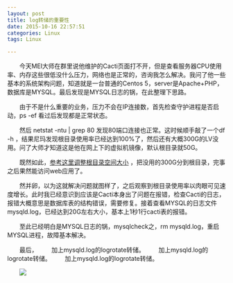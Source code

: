 ```yaml
---
layout: post
title: log转储的重要性
date: 2015-10-16 22:57:51
categories: Linux
tags: Linux

---
```


　　今天MEI大师在群里说他维护的Cacti页面打不开，但是查看服务器CPU使用率、内存这些很低没什么压力，网络也是正常的，咨询我怎么解决。我问了他一些基本的系统架构问题，知道就是一台普通的Centos 5，server是Apache+PHP，数据库是MYSQL。最后发现是MYSQL日志的锅，在此整理下思路。
<!--more -->

　　由于不是什么重要的业务，压力不会在IP连接数，首先检查守护进程是否启动，ps -ef 看过后发现都是正常状态。

　　然后 netstat -ntu \| grep 80 发现80端口连接也正常。这时候顺手敲了一个df -h ，结果尼玛发现根目录使用率已经达到100%了，然后还有大概300G的LV没用。问了大师才知道这是他在网上下的虚拟机镜像，默认根目录就50G。

　　既然如此，[参考这里调整根目录空间大小](http://blog.csdn.net/andy_yf/article/details/7831482) ，把没用的300G分到根目录，完事之后果然能访问web应用了。

　　然并卵，以为这就解决问题就图样了，之后观察到根目录使用率以肉眼可见速度增长。此时我已经意识到应该是Cacti本身出了问题在报错，检查Cacti的日志，报错大概意思是数据库表的结构错误，需要修复。接着查看MYSQL的日志文件mysqld.log，已经达到20G左右大小，基本上1秒1行cacti表的报错。

　　至此已经明白是MYSQL日志的锅，mysqlcheck之，rm mysqld.log，重启MYSQL进程，故障基本解决。

　　最后，
　　加上mysqld.log的logrotate转储。
　　加上mysqld.log的logrotate转储。
　　加上mysqld.log的logrotate转储。

　　![](http://ixjx.coding.me/blog/pic/log1.png)